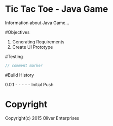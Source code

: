 # Tic Tac Toe - Java Game
Information about Java Game...

#Objectives
1.  Generating Requirements
2.  Create UI Prototype

#Testing

```java
// comment marker
```
#Build History

0.0.1 - - - - - Initial Push

# Copyright
Copyright(c) 2015 Oliver Enterprises
